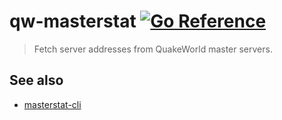 # qw-masterstat [![Go Reference](https://pkg.go.dev/badge/github.com/vikpe/udpclient.svg)](https://pkg.go.dev/github.com/vikpe/qw-masterstat)

> Fetch server addresses from QuakeWorld master servers.

## See also
* [masterstat-cli](https://github.com/vikpe/masterstat-cli)
